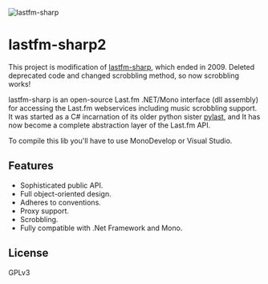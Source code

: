![lastfm-sharp](http://i36.tinypic.com/33kbq6p.png) 

lastfm-sharp2
=============
This project is modification of [lastfm-sharp](https://code.google.com/p/lastfm-sharp/), which ended in 2009. Deleted deprecated code and changed scrobbling method, so now scrobbling works!

lastfm-sharp is an open-source Last.fm .NET/Mono interface (dll assembly) for accessing the Last.fm
webservices including music scrobbling support. It was started as a C# incarnation of its older python sister [pylast](http://pylast.googlecode.com/), and It has now become a complete abstraction layer of the Last.fm API. 

To compile this lib you'll have to use MonoDevelop or Visual Studio.



Features
----
 - Sophisticated public API.
 - Full object-oriented design.
 - Adheres to conventions.
 - Proxy support.
 - Scrobbling.
 - Fully compatible with .Net Framework and Mono. 

License
----

GPLv3
